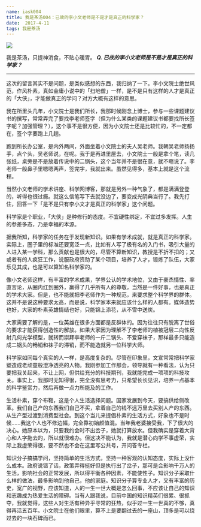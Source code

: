 ```yaml
---
name: iask004
title: 我是茶汤004：已故的李小文老师是不是才是真正的科学家？
date:  2017-4-11
tags: 我是茶汤
---
```

<!-- more -->
![](/cnblog/uploads/iask004.jpg)

我是茶汤，只提神消食，不贴心暖胃。
__***Q. 已故的李小文老师是不是才是真正的科学家？***__

-----

这次的留言其实不是问题，是类似感想的东西，我归纳了一下。李小文院士绝世风范，作风朴素，真如金庸小说中的「扫地僧」一样，是不是只有这样的人才是真正的「大侠」，才能做真正的学问？对方大概有这样的意思。

我在所里头几年，小文院士是我们所长，我那时候刚念上博士，参与一些课题建议书的撰写，常常弄完了要找李老师签字（但为什么某类的课题建议书都要找所长签字呢？加强管理？），这个事不是很方便，因为小文院士还是比较忙的，不一定都在，签个字要跑上几趟。

跑到所长办公室，是内外两间，外面坐着小文院士的夫人吴老师。我朝吴老师扬扬手，点个头，吴老师说，在呢。我于是再进里屋去，小文院士一般是拿个笔，读几张纸，桌旁是不是放着传说中的二锅头，这个当年并不是很在意，就不瞎说了。李老师一般鼻子里嗯嗯两声，签完字，我就出来。虽然见得多，基本上就是这个流程。

当然小文老师的学术讲座、科学网博客，那就是另外一种气象了，都是满满登登的，听得也很过瘾。就这么信笔写下去就没边了，要变成光阴典当行了。我先打住，回答一下「是不是只有李小文才是真正的科学家」这个问题。

科学家是个职业，「大侠」是种修行的态度。不宜硬性绑定，不宜过多发挥。人生 的参差多态，乃是幸福的本源。

据我所知，科学家的任务在于发现新知识。如果有学术成就，就是真正的科学家。实际上，圈子里的标准还要宽泛一点，比如有人写了极有名的入门书，吸引大量的人进入某一学科，那么贡献也是很大的，尽管不算新知识，教授是不折不扣的；又或者有的人疯狂工作，说服政府资助了某个项目，培养了人才，锻炼了队伍，大家乐见其成，也是可以算知名科学家的。

像小文老师这样，有丰富的学术成果，学界公认的学术地位，又由于豪杰情性、率直言论，从圈内红到圈外，赢得了几乎所有人的尊敬，当然是一件好事，也是真正的学术大家。但是，也不能就把李老师作为一种规范，来要求整个科学界的群体。这并不是说这种要求太高，而是说，科学家本来就应该什么样的人都有。媒体造势也好，大家的朴素英雄情结也好，只能锦上添花，从不雪中送炭。

大家需要了解的是，一位英雄在很多方面都是反群体的。因为往往只有脱离了世俗的要求才能获得创造性的解放。如果大家因为理解不了李老师的植被冠层二向性反射几何光学模型，就转而崇拜李老师的一斤二锅头、不爱穿袜子，那样最多只能造成二锅头的畅销和袜子的滞销，而不能造就另一位科学大师。

科学家如同每个真实的人一样，是高度复杂的。尽管在印象里，文宣常常把科学家塑造成老顽童般澄净透亮的人物。我刚参加工作那会，领导就有一种看法，认为只要把我关起来，不让上网，但供给充分的科技期刊，我就能完成一项项的科技攻关。事实上，我那时无知得很，完全没有思考力，只希望长长见识，培养一点基本的科学鉴赏力，然后再做一点力所能及的工作。

生活朴素，穿个布鞋，这是个人生活选择问题。国家发展到今天，要搞供给侧改革。我们自己产的东西我们自己不买，拿着自己的钱不远万里去买别人产的东西。从生产型过渡到消费型社会。到这个当儿来提倡朴素的生活方式，好象也不是时候……我这个人也不修边幅，完全靠初始颜值混。当年我老婆接受我，下了很大的决心。她原本以为，只要我约会时不出岔子，她就打算放水。但我确实是穿着大背心和人字拖去的，所以就很难办。但这决不能认为，我就是潜心向学不事虚荣，实际上我虚荣得很，要不然也不会在这里写公共号，开问答专栏。

知识分子搞搞学问，坚持简单的生活方式，坚持一种客观的认知态度，实际上没什么成本。政府说错了话，政策弄得挺好但是执行出了岔子，那可是会影响千万人的生活，影响社会的正常发展，所以得平衡各种因素，不能使性子。知识分子采取什么样的做法，最多影响到他自己，他的家庭。知识分子算专业人才，又有丰富的历史，宽广的视野，应该知道，人的一生一世大概是怎么回事，不应该让自己的知识和志趣成为热爱生活的障碍。当有人跟我说，目前中国的知识精英们很累、很抓夺，我就觉得，这些人对生活有种异乎寻常的狂热，似乎过一生一世真的不够，真得再活五百年。小文院士在他们眼里，算不上是要翻过去的一座山，顶多是可以绕过去的一块石碑而已。

